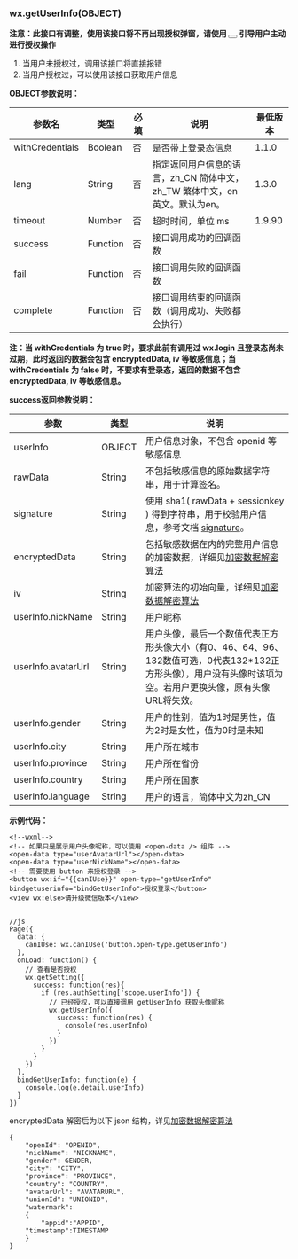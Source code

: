 <!-- https://developers.weixin.qq.com/miniprogram/dev/api/open.html -->

### wx.getUserInfo(OBJECT)

**注意：此接口有调整，使用该接口将不再出现授权弹窗，请使用 [<button open-type="getUserInfo"></button>](https://developers.weixin.qq.com/miniprogram/dev/component/button.html) 引导用户主动进行授权操作**

1.  当用户未授权过，调用该接口将直接报错
2.  当用户授权过，可以使用该接口获取用户信息

**OBJECT参数说明：**

  参数名            |  类型       |  必填 |  说明                                             |  最低版本 
--------------------|-------------|-------|---------------------------------------------------|-----------
  withCredentials   |  Boolean    |  否   |  是否带上登录态信息                               |  1.1.0    
  lang              |  String     |  否   |指定返回用户信息的语言，zh_CN 简体中文，zh_TW 繁体中文，en 英文。默认为en。|  1.3.0    
  timeout           |  Number     |  否   |  超时时间，单位 ms                                |  1.9.90   
  success           |  Function   |  否   |  接口调用成功的回调函数                           |           
  fail              |  Function   |  否   |  接口调用失败的回调函数                           |           
  complete          |  Function   |  否   |  接口调用结束的回调函数（调用成功、失败都会执行） |           

**注：当 withCredentials 为 true 时，要求此前有调用过 wx.login 且登录态尚未过期，此时返回的数据会包含 encryptedData, iv 等敏感信息；当 withCredentials 为 false 时，不要求有登录态，返回的数据不包含 encryptedData, iv 等敏感信息。**

**success返回参数说明：**

  参数                 |  类型     |  说明                                                                                                                                    
-----------------------|-----------|------------------------------------------------------------------------------------------------------------------------------------------
  userInfo             |  OBJECT   |  用户信息对象，不包含 openid 等敏感信息                                                                                                  
  rawData              |  String   |  不包括敏感信息的原始数据字符串，用于计算签名。                                                                                          
  signature            |  String   |使用 sha1( rawData + sessionkey ) 得到字符串，用于校验用户信息，参考文档 [signature](https://developers.weixin.qq.com/miniprogram/dev/api/signature.html)。
  encryptedData        |  String   |包括敏感数据在内的完整用户信息的加密数据，详细见[加密数据解密算法](https://developers.weixin.qq.com/miniprogram/dev/api/signature.html#加密数据解密算法)
  iv                   |  String   |  加密算法的初始向量，详细见[加密数据解密算法](https://developers.weixin.qq.com/miniprogram/dev/api/signature.html#加密数据解密算法)      
  userInfo.nickName    |  String   |  用户昵称                                                                                                                                
  userInfo.avatarUrl   |  String   |用户头像，最后一个数值代表正方形头像大小（有0、46、64、96、132数值可选，0代表132*132正方形头像），用户没有头像时该项为空。若用户更换头像，原有头像URL将失效。
  userInfo.gender      |  String   |  用户的性别，值为1时是男性，值为2时是女性，值为0时是未知                                                                                 
  userInfo.city        |  String   |  用户所在城市                                                                                                                            
  userInfo.province    |  String   |  用户所在省份                                                                                                                            
  userInfo.country     |  String   |  用户所在国家                                                                                                                            
  userInfo.language    |  String   |  用户的语言，简体中文为zh_CN                                                                                                             

**示例代码：**

    <!--wxml-->
    <!-- 如果只是展示用户头像昵称，可以使用 <open-data /> 组件 -->
    <open-data type="userAvatarUrl"></open-data>
    <open-data type="userNickName"></open-data>
    <!-- 需要使用 button 来授权登录 -->
    <button wx:if="{{canIUse}}" open-type="getUserInfo" bindgetuserinfo="bindGetUserInfo">授权登录</button>
    <view wx:else>请升级微信版本</view>
    

    //js
    Page({
      data: {
        canIUse: wx.canIUse('button.open-type.getUserInfo')
      },
      onLoad: function() {
        // 查看是否授权
        wx.getSetting({
          success: function(res){
            if (res.authSetting['scope.userInfo']) {
              // 已经授权，可以直接调用 getUserInfo 获取头像昵称
              wx.getUserInfo({
                success: function(res) {
                  console(res.userInfo)
                }
              })
            }
          }
        })
      },
      bindGetUserInfo: function(e) {
        console.log(e.detail.userInfo)
      }
    })
    

encryptedData 解密后为以下 json 结构，详见[加密数据解密算法](https://developers.weixin.qq.com/miniprogram/dev/api/signature.html#加密数据解密算法)

    {
        "openId": "OPENID",
        "nickName": "NICKNAME",
        "gender": GENDER,
        "city": "CITY",
        "province": "PROVINCE",
        "country": "COUNTRY",
        "avatarUrl": "AVATARURL",
        "unionId": "UNIONID",
        "watermark":
        {
            "appid":"APPID",
        "timestamp":TIMESTAMP
        }
    }
